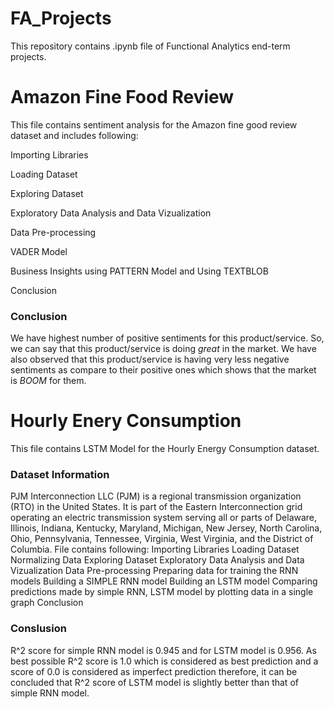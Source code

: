 # FA_Projects

This repository contains .ipynb file of Functional Analytics end-term projects.

# Amazon Fine Food Review 
This file contains sentiment analysis for the Amazon fine good review dataset and includes following:

Importing Libraries

Loading Dataset

Exploring Dataset

Exploratory Data Analysis and Data Vizualization

Data Pre-processing

VADER Model

Business Insights using PATTERN Model and Using TEXTBLOB

Conclusion

### Conclusion
We have highest number of positive sentiments for this product/service. So, we can say that this product/service is doing *great* in the market. We have also observed that this product/service is having very less negative sentiments as compare to their positive ones which shows that the market is *BOOM* for them.

# Hourly Enery Consumption 
This file contains LSTM Model for the Hourly Energy Consumption dataset.
### Dataset Information
PJM Interconnection LLC (PJM) is a regional transmission organization (RTO) in the United States. It is part of the Eastern Interconnection grid operating an electric transmission system serving all or parts of Delaware, Illinois, Indiana, Kentucky, Maryland, Michigan, New Jersey, North Carolina, Ohio, Pennsylvania, Tennessee, Virginia, West Virginia, and the District of Columbia.
File contains following:
Importing Libraries
Loading Dataset
Normalizing Data
Exploring Dataset
Exploratory Data Analysis and Data Vizualization
Data Pre-processing
Preparing data for training the RNN models
Building a SIMPLE RNN model
Building an LSTM model
Comparing predictions made by simple RNN, LSTM model by plotting data in a single graph
Conclusion

### Conslusion
R^2 score for simple RNN model is 0.945 and for LSTM model is 0.956. As best possible R^2 score is 1.0 which is considered as best prediction and a score of 0.0 is considered as imperfect prediction therefore, it can be concluded that R^2 score of LSTM model is slightly better than that of simple RNN model.
